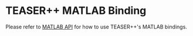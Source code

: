 # TEASER++ MATLAB Binding 

Please refer to [MATLAB API](https://teaser.readthedocs.io/en/latest/api-matlab.html) for how to use TEASER++'s MATLAB bindings.

